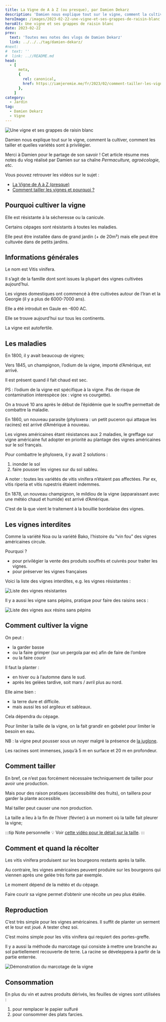```yaml
---
title: La Vigne de A à Z (ou presque), par Damien Dekarz
description: 'Damien nous explique tout sur le vigne, comment la cultiver, comment les tailler et quelles variétés sont à privilégier.'
heroImage: /images/2023-02-22-une-vigne-et-ses-grappes-de-raisin-blanc.jpg
heroAlt: Une vigne et ses grappes de raisin blanc
date: 2023-02-22
prev:
  text: 'Toutes mes notes des vlogs de Damien Dekarz'
  link: ../../../tag/damien-dekarz/
#next:
#  text: ''
#  link: ..//README.md
head:
  - [
      meta,
      {
        rel: canonical,
        href: https://iamjeremie.me/fr/2023/02/comment-tailler-les-vignes--pourquoi--damien-dekarz,
      },
    ]
category:
  - Jardin
tag:
  - Damien Dekarz
  - Vigne
---
```


<!-- https://www.notion.so/jeremie-litzler/Taille-et-cultiver-la-vigne-5c5758f3c35a44a2962b589e23bcf418 -->

![Une vigne et ses grappes de raisin blanc](/images/2023-02-22-une-vigne-et-ses-grappes-de-raisin-blanc.jpg 'Crédits: image extraite du vlog de Damien Dekarz')

Damien nous explique tout sur le vigne, comment la cultiver, comment les tailler et quelles variétés sont à privilégier.

Merci à Damien pour le partage de son savoir !
Cet article résume mes notes du vlog réalisé par Damien sur sa chaîne _Permaculture, agroécologie, etc_.

<!-- more -->

Vous pouvez retrouver les vidéos sur le sujet :

- [La Vigne de A à Z (presque)](https://www.youtube.com/watch?v=YrjwJr4wCxA)
- [Comment tailler les vignes et pourquoi ?](https://www.youtube.com/watch?v=w0efTjemrFY)

## Pourquoi cultiver la vigne

Elle est résistante à la sécheresse ou la canicule.

Certains cépages sont résistants à toutes les maladies.

Elle peut être installée dans de grand jardin (+ de 20m²) mais elle peut être cultuvée dans de petits jardins.

## Informations générales

Le nom est Vitis vinifera.

Il s’agit de la famille dont sont issues la plupart des vignes cultivées aujourd’hui.

Les vignes domestiques ont commencé à être cultivées autour de l’Iran et la Georgie (il y a plus de 6000-7000 ans).

Elle a été introduit en Gaule en -600 AC.

Elle se trouve aujourd’hui sur tous les continents.

La vigne est autofertile.

## Les maladies

En 1800, il y avait beaucoup de vignes;

Vers 1845, un champignon, l’odium de la vigne, importé d’Amérique, est arrivé.

Il est présent quand il fait chaud est sec.

PS : l’odium de la vigne est spécifique à la vigne. Pas de risque de contamination interespèce (ex : vigne vs courgette).

On a trouvé 10 ans après le début de l’épidémie que le souffre permettait de combattre la maladie.

En 1860, un nouveau parasite (phyloxera : un petit puceron qui attaque les racines) est arrivé d’Amérique à nouveau.

Les vignes américaines étant résistances aux 2 maladies, le greffage sur vigne américaine fut adopter en priorité au plantage des vignes américaines sur le sol français.

Pour combattre le phyloxera, il y avait 2 solutions :

1. inonder le sol
2. faire pousser les vignes sur du sol sableu.

A noter : toutes les variétés de vitis vinifera n’étaient pas affectées. Par ex, vitis riperia et vitis rupestris étaient indemmes.

En 1878, un nouveau champignon, le mildiou de la vigne (apparaissant avec une météo chaud et humide) est arrivé d’Amérique.

C’est de là que vient le traitement à la bouillie bordelaise des vignes.

## Les vignes interdites

Comme la variété Noa ou la variété Bako, l’histoire du “vin fou” des vignes américaines circule.

Pourquoi ?

- pour privilégier la vente des produits souffrés et cuivrés pour traiter les vignes.
- pour préserver les vignes françaises

Voici la liste des vignes interdites, e.g. les vignes résistantes :

![Liste des vignes résistantes](./images/vignes-resistantes.png)

Il y a aussi les vigne sans pépins, pratique pour faire des raisins secs :

![Liste des vignes aux résins sans pépins](./images/vignes-aux-raisins-sans-pepins.png)

## Comment cultiver la vigne

On peut :

- la garder basse
- ou la faire grimper (sur un pergola par ex) afin de faire de l’ombre
- ou la faire courir

Il faut la planter :

- en hiver ou à l’automne dans le sud.
- après les gelées tardive, soit mars / avril plus au nord.

Elle aime bien :

- la terre dure et difficile.
- mais aussi les sol argileux et sableaux.

Cela dépendra du cépage.

Pour limiter la taille de la vigne, on la fait grandir en gobelet pour limiter le besoin en eau.

NB : la vigne peut pousser sous un noyer malgré la présence de [la juglone](https://fr.wikipedia.org/wiki/Juglon).

Les racines sont immenses, jusqu’à 5 m en surface et 20 m en profondeur.

## Comment tailler

En bref, ce n’est pas forcément nécessaire techniquement de tailler pour avoir une production.

Mais pour des raison pratiques (accessibilité des fruits), on taillera pour garder la plante accessible.

Mal tailler peut causer une non production.

La taille a lieu à la fin de l’hiver (février) à un moment où la taille fait pleurer la vigne;

:::tip Note personnelle
💡 Voir [cette vidéo pour le détail sur la taille](https://www.youtube.com/watch?v=w0efTjemrFY).
:::

## Comment et quand la récolter

Les vitis vinifera produisent sur les bourgeons restants après la taille.

Au contraire, les vignes américaines peuvent produire sur les bourgeons qui viennen après une gelée très forte par exemple.

Le moment dépend de la météo et du cépage.

Faire courir sa vigne permet d’obtenir une récolte un peu plus étalée.

## Reproduction

C’est très simple pour les vignes américaines. Il suffit de planter un serment et le tour est joué. A tester chez soi.

C’est moins simple pour les vitis vinifera qui requiert des portes-greffe.

Il y a aussi la méthode du marcotage qui consiste à mettre une branche au sol partiellement recouverte de terre. La racine se déveleppera à partir de la partie enterrée.

![Démonstration du marcotage de la vigne](./images/marcotage-de-la-vigne.png)

## Consommation

En plus du vin et autres produits dérivés, les feuilles de vignes sont utilisées :

1. pour remplacer le papier sulfuré
2. pour consommer des plats farcies.
